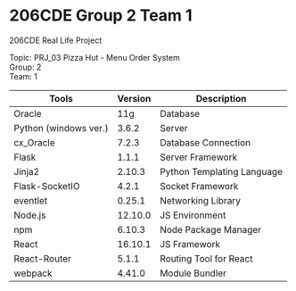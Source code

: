 # 206CDE Group 2 Team 1

206CDE Real Life Project  

Topic: PRJ_03 Pizza Hut - Menu Order System  
Group: 2  
Team: 1  

| Tools                 | Version | Description                |
|-----------------------|---------|----------------------------|
| Oracle                | 11g     | Database                   |
| Python (windows ver.) | 3.6.2   | Server                     |
| cx_Oracle             | 7.2.3   | Database Connection        |
| Flask                 | 1.1.1   | Server Framework           |
| Jinja2                | 2.10.3  | Python Templating Language |
| Flask-SocketIO        | 4.2.1   | Socket Framework           |
| eventlet              | 0.25.1  | Networking Library         |
| Node.js               | 12.10.0 | JS Environment             |
| npm                   | 6.10.3  | Node Package Manager       |
| React                 | 16.10.1 | JS Framework               |
| React-Router          | 5.1.1   | Routing Tool for React     |
| webpack               | 4.41.0  | Module Bundler             |
